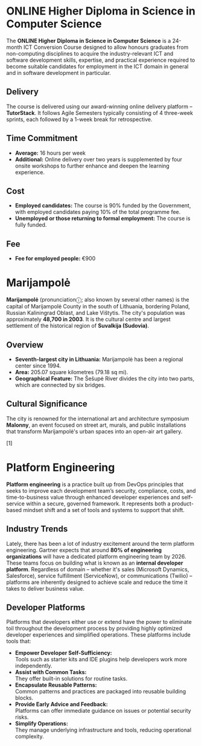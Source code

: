 # ONLINE Higher Diploma in Science in Computer Science

The **ONLINE Higher Diploma in Science in Computer Science** is a 24-month ICT Conversion Course designed to allow honours graduates from non-computing disciplines to acquire the industry-relevant ICT and software development skills, expertise, and practical experience required to become suitable candidates for employment in the ICT domain in general and in software development in particular.

## Delivery

The course is delivered using our award-winning online delivery platform – **TutorStack**. It follows Agile Semesters typically consisting of 4 three-week sprints, each followed by a 1-week break for retrospective.

## Time Commitment

- **Average:** 16 hours per week
- **Additional:** Online delivery over two years is supplemented by four onsite workshops to further enhance and deepen the learning experience.

## Cost

- **Employed candidates:** The course is 90% funded by the Government, with employed candidates paying 10% of the total programme fee.
- **Unemployed or those returning to formal employment:** The course is fully funded.

## Fee

- **Fee for employed people:** €900
# Marijampolė

**Marijampolė** (pronunciationⓘ; also known by several other names) is the capital of Marijampolė County in the south of Lithuania, bordering Poland, Russian Kaliningrad Oblast, and Lake Vištytis. The city's population was approximately **48,700 in 2003**. It is the cultural centre and largest settlement of the historical region of **Suvalkija (Sudovia)**.

## Overview

- **Seventh-largest city in Lithuania:** Marijampolė has been a regional center since 1994.
- **Area:** 205.07 square kilometres (79.18 sq mi).
- **Geographical Feature:** The Šešupė River divides the city into two parts, which are connected by six bridges.

## Cultural Significance

The city is renowned for the international art and architecture symposium **Malonny**, an event focused on street art, murals, and public installations that transform Marijampolė's urban spaces into an open-air art gallery.

[1]
# Platform Engineering

**Platform engineering** is a practice built up from DevOps principles that seeks to improve each development team’s security, compliance, costs, and time-to-business value through enhanced developer experiences and self-service within a secure, governed framework. It represents both a product-based mindset shift and a set of tools and systems to support that shift.

## Industry Trends

Lately, there has been a lot of industry excitement around the term platform engineering. Gartner expects that around **80% of engineering organizations** will have a dedicated platform engineering team by 2026. These teams focus on building what is known as an **internal developer platform**. Regardless of domain – whether it's sales (Microsoft Dynamics, Salesforce), service fulfillment (ServiceNow), or communications (Twilio) – platforms are inherently designed to achieve scale and reduce the time it takes to deliver business value.

## Developer Platforms

Platforms that developers either use or extend have the power to eliminate toil throughout the development process by providing highly optimized developer experiences and simplified operations. These platforms include tools that:

- **Empower Developer Self-Sufficiency:**  
  Tools such as starter kits and IDE plugins help developers work more independently.
- **Assist with Common Tasks:**  
  They offer built-in solutions for routine tasks.
- **Encapsulate Reusable Patterns:**  
  Common patterns and practices are packaged into reusable building blocks.
- **Provide Early Advice and Feedback:**  
  Platforms can offer immediate guidance on issues or potential security risks.
- **Simplify Operations:**  
  They manage underlying infrastructure and tools, reducing operational complexity.
